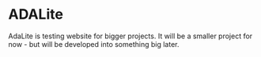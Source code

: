 # ADALite
AdaLite is testing website for bigger projects. It will be a smaller project for now - but will be developed into something big later.
